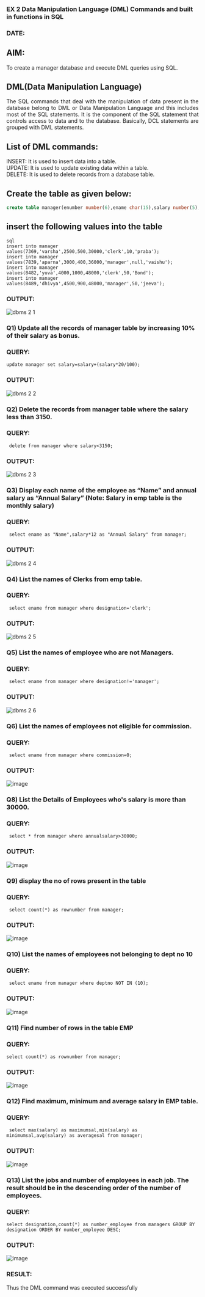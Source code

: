 
### EX 2 Data Manipulation Language (DML) Commands and built in functions in SQL
### DATE:
## AIM:
To create a manager database and execute DML queries using SQL.


## DML(Data Manipulation Language)
<div align="justify">
The SQL commands that deal with the manipulation of data present in the database belong to DML or Data Manipulation Language and this includes most of the SQL statements. It is the component of the SQL statement that controls access to data and to the database. Basically, DCL statements are grouped with DML statements.
</div>

## List of DML commands: 
<div align="justify">
INSERT: It is used to insert data into a table.<br>
UPDATE: It is used to update existing data within a table.<br>
DELETE: It is used to delete records from a database table.<br>
</div>

## Create the table as given below:
```sql
create table manager(enumber number(6),ename char(15),salary number(5),commission number(4),annualsalary number(7),designation char(10),deptno number(2),reporting char(10));
```
## insert the following values into the table
```
sql
insert into manager values(7369,'varsha',2500,500,30000,'clerk',10,'praba');
insert into manager values(7839,'aparna',3000,400,36000,'manager',null,'vaishu');
insert into manager values(8482,'yuva',4000,1000,48000,'clerk',50,'Bond');
insert into manager values(8489,'dhivya',4500,900,48000,'manager',50,'jeeva');
```
### OUTPUT:
![dbms 2 1](https://github.com/svarsha220/EX-2-Data-Manipulation-Language-DML-and-Data-Control-Language-DCL-Commands/assets/127709117/6e1969b7-48ba-40cf-8ae4-b8476fadadc6)



### Q1) Update all the records of manager table by increasing 10% of their salary as bonus.

### QUERY:
```
update manager set salary=salary+(salary*20/100);
```
### OUTPUT:
![dbms 2 2](https://github.com/svarsha220/EX-2-Data-Manipulation-Language-DML-and-Data-Control-Language-DCL-Commands/assets/127709117/3c05fa00-ac32-4729-92ac-8c92a6c72ba8)


### Q2) Delete the records from manager table where the salary less than 3150.


### QUERY:
```
 delete from manager where salary<3150;
```

### OUTPUT:
![dbms 2 3](https://github.com/svarsha220/EX-2-Data-Manipulation-Language-DML-and-Data-Control-Language-DCL-Commands/assets/127709117/3973f042-1027-4891-af4b-5c466f3bd5c3)



### Q3) Display each name of the employee as “Name” and annual salary as “Annual Salary” (Note: Salary in emp table is the monthly salary)


### QUERY:
```
 select ename as "Name",salary*12 as "Annual Salary" from manager;
```

### OUTPUT:
![dbms 2 4](https://github.com/svarsha220/EX-2-Data-Manipulation-Language-DML-and-Data-Control-Language-DCL-Commands/assets/127709117/c48f9c6b-5ee6-44af-a55c-5e42d063674e)




### Q4)	List the names of Clerks from emp table.


### QUERY:
```
 select ename from manager where designation='clerk';
```

### OUTPUT:

![dbms 2 5](https://github.com/svarsha220/EX-2-Data-Manipulation-Language-DML-and-Data-Control-Language-DCL-Commands/assets/127709117/62f5d6a3-a97f-48e1-898e-1b73a8ab542f)



### Q5)	List the names of employee who are not Managers.


### QUERY:
```
 select ename from manager where designation!='manager';
```

### OUTPUT:


![dbms 2 6](https://github.com/svarsha220/EX-2-Data-Manipulation-Language-DML-and-Data-Control-Language-DCL-Commands/assets/127709117/2f7d0e0d-449c-4feb-8fb4-01f33e8c2420)


### Q6)	List the names of employees not eligible for commission.


### QUERY:
```
 select ename from manager where commission=0;
```


### OUTPUT:
![image](https://github.com/svarsha220/EX-2-Data-Manipulation-Language-DML-and-Data-Control-Language-DCL-Commands/assets/127709117/b96590aa-285a-4f0e-9571-c1e55bfbd58c)


### Q8) List the Details of Employees who's salary is more than 30000.


### QUERY:
```
 select * from manager where annualsalary>30000;
```

### OUTPUT:
![image](https://github.com/svarsha220/EX-2-Data-Manipulation-Language-DML-and-Data-Control-Language-DCL-Commands/assets/127709117/96a638a9-8d39-401d-a6f2-721299fcc54e)




### Q9)	display the no of rows present in the table


### QUERY:
```
 select count(*) as rownumber from manager;
```

### OUTPUT:

![image](https://github.com/svarsha220/EX-2-Data-Manipulation-Language-DML-and-Data-Control-Language-DCL-Commands/assets/127709117/da8a8b28-ac7e-4073-a57b-4d2b2aa49e02)



### Q10) List the names of employees not belonging to dept no  10


### QUERY:
```
 select ename from manager where deptno NOT IN (10);
```

### OUTPUT:
![image](https://github.com/svarsha220/EX-2-Data-Manipulation-Language-DML-and-Data-Control-Language-DCL-Commands/assets/127709117/04c4def0-76fb-481a-9ff5-6a8034f6b810)


### Q11) Find number of rows in the table EMP

### QUERY:
```
select count(*) as rownumber from manager;
```

### OUTPUT:
![image](https://github.com/svarsha220/EX-2-Data-Manipulation-Language-DML-and-Data-Control-Language-DCL-Commands/assets/127709117/7996c608-b18b-4e89-833e-b7373db0f5e0)


### Q12) Find maximum, minimum and average salary in EMP table.

### QUERY:
```
 select max(salary) as maximumsal,min(salary) as minimumsal,avg(salary) as averagesal from manager;
```


### OUTPUT:

![image](https://github.com/svarsha220/EX-2-Data-Manipulation-Language-DML-and-Data-Control-Language-DCL-Commands/assets/127709117/a04a8be5-da43-4e3e-8b36-5171a68c60a8)



### Q13) List the jobs and number of employees in each job. The result should be in the descending order of the number of employees.
### QUERY:
```
select designation,count(*) as number_employee from managers GROUP BY designation ORDER BY number_employee DESC;
```
### OUTPUT:
![image](https://github.com/svarsha220/EX-2-Data-Manipulation-Language-DML-and-Data-Control-Language-DCL-Commands/assets/127709117/3d70bf89-3d92-42cb-be88-66d7ef09ca32)

### RESULT:
Thus the DML command was executed successfully
